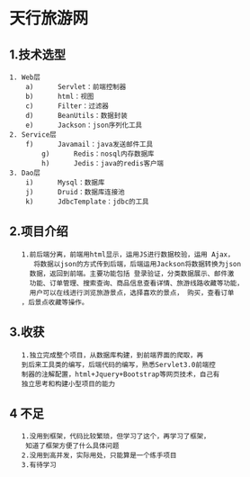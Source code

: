  # 天行旅游网

## 1.技术选型
	1. Web层
	    a)   	Servlet：前端控制器
	    b)		html：视图
	    c)		Filter：过滤器
	    d)   	BeanUtils：数据封装
	    e)   	Jackson：json序列化工具
	2. Service层
	    f)		Javamail：java发送邮件工具
            g)		Redis：nosql内存数据库
            h)		Jedis：java的redis客户端
	3. Dao层
	    i)		Mysql：数据库
	    j)		Druid：数据库连接池
	    k)		JdbcTemplate：jdbc的工具

## 2.项目介绍
       1.前后端分离，前端用html显示，运用JS进行数据校验，运用 Ajax，
          将数据以json的方式传到后端，后端运用Jackson将数据转换为json
         数据，返回到前端。主要功能包括 登录验证，分类数据展示、邮件激
         功能、订单管理、搜索查询、商品信息查看详情、旅游线路收藏等功能，
         用户可以在线进行浏览旅游景点，选择喜欢的景点， 购买，查看订单
       ，后景点收藏等操作。
  
  ## 3.收获
       1.独立完成整个项目，从数据库构建，到前端界面的爬取，再
       到后来工具类的编写，后端代码的编写，熟悉Servlet3.0前端控
       制器的注解配置，html+Jquery+Bootstrap等网页技术，自己有
       独立思考和构建小型项目的能力
  ## 4 不足
       1.没用到框架，代码比较繁琐，但学习了这个，再学习了框架，
        知道了框架方便了什么具体问题
       2.没用到高并发，实际用处，只能算是一个练手项目
       3.有待学习
